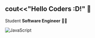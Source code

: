 cout<<"Hello Coders :D!" 👋
----------
Student **Software Engineer** 👨‍🎓

![JavaScript](https://shields.io/badge/JavaScript-F7DF1E?logo=JavaScript&logoColor=000&style=flat-square)&nbsp;
